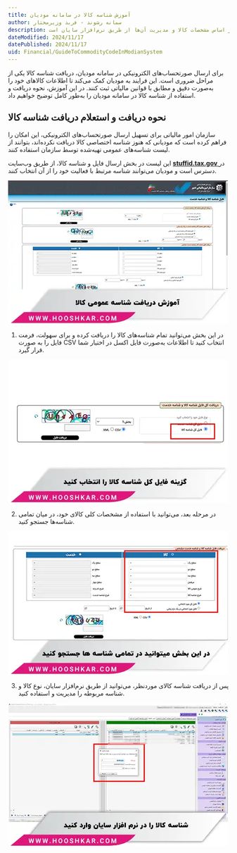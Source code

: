 ```yaml
---
title: آموزش شناسه کالا در سامانه مودیان 
author: سمانه رشوند - فربد وزیرمختار
description: این راهنما نحوه دریافت و استفاده از شناسه کالا در سامانه مودیان را توضیح می‌دهد. شامل فرآیند دریافت شناسه‌ها از لیست عمومی، جستجو بر اساس مشخصات کالا و مدیریت آن‌ها از طریق نرم‌افزار سایان است.
dateModified: 2024/11/17
datePublished: 2024/11/17
uid: Financial/GuideToCommodityCodeInModianSystem
---
```


برای ارسال صورتحساب‌های الکترونیکی در سامانه مودیان، دریافت شناسه کالا یکی از مراحل ضروری است. این فرایند به مودیان کمک می‌کند تا اطلاعات کالاهای خود را به‌صورت دقیق و مطابق با قوانین مالیاتی ثبت کنند. در این آموزش، نحوه دریافت و استفاده از شناسه کالا در سامانه مودیان را به‌طور کامل توضیح خواهیم داد.

## نحوه دریافت و استعلام دریافت شناسه کالا

سازمان امور مالیاتی برای تسهیل ارسال صورتحساب‌های الکترونیکی، این امکان را فراهم کرده است که مودیانی که هنوز شناسه اختصاصی کالا دریافت نکرده‌اند، بتوانند از لیست شناسه‌های عمومی تهیه‌شده توسط سازمان استفاده کنند. 

این لیست در بخش ارسال فایل و شناسه کالا، از طریق وب‌سایت **<a href="https://stuffid.tax.gov.ir/" target="_blank">stuffid.tax.gov
</a>** در دسترس است و مودیان می‌توانند شناسه مرتبط با فعالیت خود را از آن انتخاب کنند.

![آموزش دریافت شناسه عمومی کالا](./Images/CommodityCodeInModianSystem-01.webp)
 

1.	در این بخش می‌توانید تمام شناسه‌های کالا را دریافت کرده و برای سهولت، فرمت فایل را به صورت CSV انتخاب کنید تا اطلاعات به‌صورت فایل اکسل در اختیار شما قرار گیرد. 

![گزینه فایل کل شناسه کالا را انتخاب کنید](./Images/CommodityCodeInModianSystem-02.webp)

2.	در مرحله بعد، می‌توانید با استفاده از مشخصات کلی کالای خود، در میان تمامی شناسه‌ها جستجو کنید.
 
![تمامی شناسه ها را جستجو کنید](./Images/CommodityCodeInModianSystem-03.webp)

3.	پس از دریافت شناسه کالای موردنظر، می‌توانید از طریق نرم‌افزار سایان، نوع کالا و شناسه مربوطه را مدیریت و استفاده کنید.
 
![شناسه کالا را در نرم افزار سایان وارد کنید](./Images/CommodityCodeInModianSystem-04.webp)
